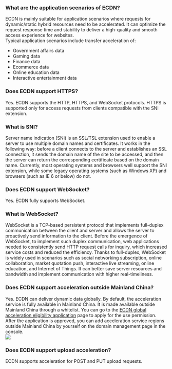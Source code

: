 <span id="scenes"></span>

### What are the application scenarios of ECDN?

ECDN is mainly suitable for application scenarios where requests for dynamic/static hybrid resources need to be accelerated. It can optimize the request response time and stability to deliver a high-quality and smooth access experience for websites.  
Typical application scenarios include transfer acceleration of:
- Government affairs data
- Gaming data
- Finance data
- Ecommerce data
- Online education data
- Interactive entertainment data

<span id="https"></span>

### Does ECDN support HTTPS?

Yes. ECDN supports the HTTP, HTTPS, and WebSocket protocols. HTTPS is supported only for access requests from clients compatible with the SNI extension.

<span id="sni"></span>

### What is SNI?

Server name indication (SNI) is an SSL/TSL extension used to enable a server to use multiple domain names and certificates. It works in the following way: before a client connects to the server and establishes an SSL connection, it sends the domain name of the site to be accessed, and then the server can return the corresponding certificate based on the domain name. Currently, most operating systems and browsers well support the SNI extension, while some legacy operating systems (such as Windows XP) and browsers (such as IE 6 or below) do not. 

### Does ECDN support WebSocket?

Yes. ECDN fully supports WebSocket.

<span id="websocket"></span>

### What is WebSocket?

WebSocket is a TCP-based persistent protocol that implements full-duplex communication between the client and server and allows the server to proactively send information to the client. Before the emergence of WebSocket, to implement such duplex communication, web applications needed to consistently send HTTP request calls for inquiry, which increased service costs and reduced the efficiency.
Thanks to full-duplex, WebSocket is widely used in scenarios such as social networking subscription, online collaboration, market quotation push, interactive live streaming, online education, and Internet of Things. It can better save server resources and bandwidth and implement communication with higher real-timeliness.

<span id="global"></span>

### Does ECDN support acceleration outside Mainland China?

Yes. ECDN can deliver dynamic data globally. By default, the acceleration service is fully available in Mainland China. It is made available outside Mainland China through a whitelist. You can go to the [ECDN global acceleration eligibility application](https://console.cloud.tencent.com/apply) page to apply for the use permission.
After the application is approved, you can add acceleration service regions outside Mainland China by yourself on the domain management page in the console.  
![](https://main.qcloudimg.com/raw/d5c2c6d2c10e3129b728ab5b589ee9c7.png)

<span id="wsa"></span>

### Does ECDN support upload acceleration?
ECDN supports acceleration for POST and PUT upload requests.

